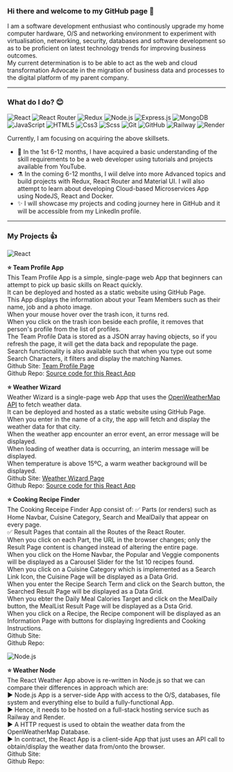 <!--- My GitHub personal profile page -->

### Hi there and welcome to my GitHub page 👋

I am a software development enthusiast who continously upgrade my home computer hardware, O/S and networking environment to experiment with virtualisation, networking, security, databases and software development so as to be proficient on latest technology trends for improving business outcomes.<br>
My current determination is to be able to act as the web and cloud transformation Advocate in the migration of business data and processes to the digital platform of my parent company.<br>

---

### What do I do? 😊

<p>
  <img alt="React" src="https://img.shields.io/badge/React-61DAFB?logo=react&logoColor=black&style=for-the-badge" />
  <img alt="React Router" src="https://img.shields.io/badge/React Router-CA4245?logo=react router&logoColor=white&style=for-the-badge" />
  <img alt="Redux" src="https://img.shields.io/badge/Redux-764ABC?logo=redux&logoColor=white&style=for-the-badge" />
  <img alt="Node.js" src="https://img.shields.io/badge/Node.js-339933?logo=node.js&logoColor=white&style=for-the-badge" />
  <img alt="Express.js" src="https://img.shields.io/badge/Express.js-581845?logo=express.js&logoColor=white&style=for-the-badge" />
  <img alt="MongoDB" src="https://img.shields.io/badge/MongoDB-47A24B?logo=MongoDB&logoColor=white&style=for-the-badge" />
  <img alt="JavaScript" src="https://img.shields.io/badge/JavaScript-F7DF1E?logo=javascript&logoColor=black&style=for-the-badge" />
  <img alt="HTML5" src="https://img.shields.io/badge/HTML5-E34F26?logo=html5&logoColor=white&style=for-the-badge" />
  <img alt="Css3" src="https://img.shields.io/badge/CSS3-1572B6?logo=css3&logoColor=white&style=for-the-badge" />
  <img alt="Scss" src="https://img.shields.io/badge/Sass-CC6699?logo=sass&logoColor=white&style=for-the-badge" />
  <img alt="Git" src="https://img.shields.io/badge/Git-F05032?logo=git&logoColor=white&style=for-the-badge" />
  <img alt="GitHub" src="https://img.shields.io/badge/GitHub-181717?logo=github&logoColor=white&style=for-the-badge" />
  <img alt="Railway" src="https://img.shields.io/badge/Railway-0B0D0E?logo=railway&logoColor=white&style=for-the-badge" />
  <img alt="Render" src="https://img.shields.io/badge/Render-3CB371?logo=render&logoColor=white&style=for-the-badge" />
 </p>

Currently, I am focusing on acquiring the above skillsets.
- 🤞 In the 1st 6-12 months, I have acquired a basic understanding of the skill requirements to be a web developer using tutorials and projects available from YouTube.
- ⚗️ In the coming 6-12 months, I wiil delve into more Advanced topics and build projects with Redux, React Router and Material UI. I will also attempt to learn about developing Cloud-based Microservices App using NodeJS, React and Docker.
- ✨ I will showcase my projects and coding journey here in GitHub and it will be accessible from my LinkedIn profile.

---

### My Projects 👍

<img alt="React" src="https://img.shields.io/badge/React-61DAFB?logo=react&logoColor=black&style=for-the-badge" />

<b>⭐ Team Profile App</b><br>
This Team Profile App is a simple, single-page web App that beginners can attempt to pick up basic skills on React quickly.<br>
It can be deployed and hosted as a static website using GitHub Page.<br>
This App displays the information about your Team Members such as their name, job and a photo image.<br>
When your mouse hover over the trash icon, it turns red.<br>
When you click on the trash icon beside each profile, it removes that person's profile from the list of profiles.<br>
The Team Profile Data is stored as a JSON array having objects, so if you refresh the page, it will get the data back and repopulate the page.<br>
Search functionality is also available such that when you type out some Search Characters, it filters and display the matching Names.<br>
Github Site: <a href="https://andym388.github.io/a02_1team-profile/">Team Profile Page</a><br>
Github Repo: <a href="https://github.com/andym388/a02_1team-profile">Source code for this React App</a><br>

<b>⭐ Weather Wizard</b><br>
Weather Wizard is a single-page web App that uses the <a href="https://openweathermap.org/api">OpenWeatherMap API</a> to fetch weather data.<br>
It can be deployed and hosted as a static website using GitHub Page.<br>
When you enter in the name of a city, the app will fetch and display the weather data for that city.<br>
When the weather app encounter an error event, an error message will be displayed.<br>
When loading of weather data is occurring, an interim message will be displayed.<br>
When temperature is above 15ºC, a warm weather background will be displayed.<br>
Github Site: <a href="https://andym388.github.io/a03_1weather-wizard/">Weather Wizard Page</a><br>
Github Repo: <a href="https://github.com/andym388/a03_1weather-wizard">Source code for this React App</a><br>

<b>⭐ Cooking Recipe Finder</b><br>
The Cooking Receipe Finder App consist of:
✅ Parts (or renders) such as Home Navbar, Cuisine Category, Search and MealDaily that appear on every page.<br>
✅ Result Pages that contain all the Routes of the React Router.<br>
When you click on each Part, the URL in the browser changes; only the Result Page content is changed instead of altering the entire page.<br>
When you click on  the Home Navbar, the Popular and Veggie components will be displayed as a Carousel Slider for the 1st 10 recipes found.<br>
When you click on a Cuisine Category which is implemented as a Search Link Icon, the Cuisine Page will be displayed as a Data Grid.<br>
When you enter the Recipe Search Term and click on the Search button, the Searched Result Page will be displayed as a Data Grid.<br>
When you ebter the Daily Meal Calories Target and click on the MealDaily button, the MealList Result Page will be displayed as a Dsta Grid.<br>
When you click on a Recipe, the Recipe component will be displayed as an Information Page with buttons for displaying Ingredients and Cooking Instructions.<br>
Github Site: <br>
Github Repo: <br>

<img alt="Node.js" src="https://img.shields.io/badge/Node.js-339933?logo=node.js&logoColor=white&style=for-the-badge" />

<b>⭐ Weather Node</b><br>
The React Weather App above is re-written in Node.js so that we can compare their differences in approach which are:<br>
▶️ Node.js App is a server-side App with access to the O/S, databases, file system and everything else to build a fully-functional App.<br>
▶️ Hence, it needs to be hosted on a full-stack hosting service such as Railway and Render.<br>
▶️ A HTTP request is used to obtain the weather data from the OpenWeatherMap Database.<br>
▶️ In contract, the React App is a client-side App that just uses an API call to obtain/display the weather data from/onto the browser.<br>
Github Site: <br>
Github Repo: <br>
